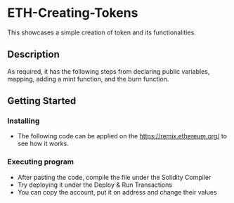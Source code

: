 # ETH-Creating-Tokens
This showcases a simple creation of token and its functionalities.
## Description
As required, it has the following steps from declaring public variables, mapping, adding a mint function, and the burn function. 
## Getting Started

### Installing
* The following code can be applied on the https://remix.ethereum.org/ to see how it works.

### Executing program
* After pasting the code, compile the file under the Solidity Compiler
* Try deploying it under the Deploy & Run Transactions
* You can copy the account, put it on address and change their values
